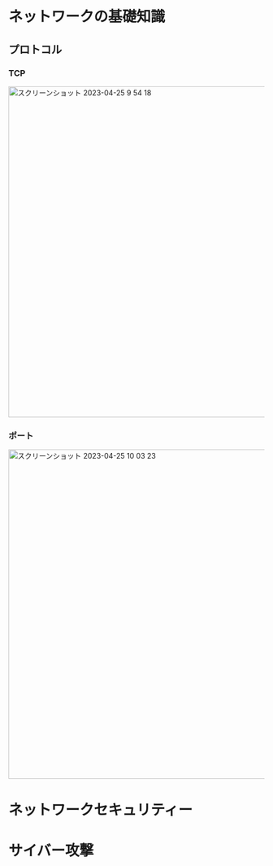 # ネットワークの基礎知識
## プロトコル
### TCP
<img width="650" alt="スクリーンショット 2023-04-25 9 54 18" src="https://user-images.githubusercontent.com/81806676/234150140-72cbaa42-37b5-43f9-b38d-144bbb96ee88.png">

### ポート
<img width="647" alt="スクリーンショット 2023-04-25 10 03 23" src="https://user-images.githubusercontent.com/81806676/234150144-041a069b-ecce-4251-ad54-b108b684ab35.png">


# ネットワークセキュリティー


# サイバー攻撃
